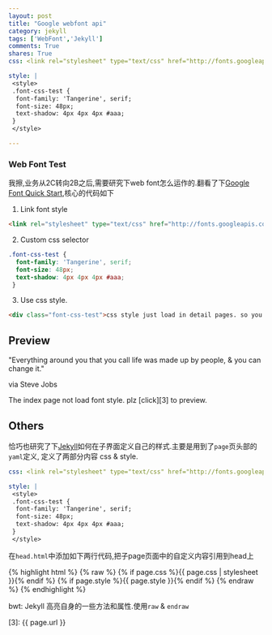 ```yaml
---
layout: post
title: "Google webfont api"
category: jekyll
tags: ['WebFont','Jekyll']
comments: True
shares: True
css: <link rel="stylesheet" type="text/css" href="http://fonts.googleapis.com/css?family=Tangerine">

style: |
 <style>
 .font-css-test {
  font-family: 'Tangerine', serif;
  font-size: 48px;
  text-shadow: 4px 4px 4px #aaa;
 }
 </style>

---
```


### Web Font Test
我擦,业务从2C转向2B之后,需要研究下web font怎么运作的.翻看了下[Google Font Quick Start][1],核心的代码如下

1. Link font style

```HTML
<link rel="stylesheet" type="text/css" href="http://fonts.googleapis.com/css?family=Tangerine">
```
2. Custom css selector

```CSS
.font-css-test {
  font-family: 'Tangerine', serif;
  font-size: 48px;
  text-shadow: 4px 4px 4px #aaa;
 }
```
3. Use css style.

```HTML
<div class="font-css-test">css style just load in detail pages. so you need click in it.</div>
```
<!--more-->

## Preview
<div class="font-css-test">
"Everything around you that you call life was made up by people, & you can change it." 
<p>via Steve Jobs </p>
</div>

The index page not load font style. plz [click][3] to preview.


## Others
恰巧也研究了下[Jekyll][2]如何在子界面定义自己的样式.主要是用到了`page`页头部的`yaml`定义, 定义了两部分内容
css & style.

```yaml
css: <link rel="stylesheet" type="text/css" href="http://fonts.googleapis.com/css?family=Tangerine">

style: |
 <style>
 .font-css-test {
  font-family: 'Tangerine', serif;
  font-size: 48px;
  text-shadow: 4px 4px 4px #aaa;
 }
 </style>
```

在`head.html`中添加如下两行代码,把子page页面中的自定义内容引用到head上

{% highlight html %}
{% raw %}
{% if page.css %}{{ page.css | stylesheet }}{% endif %}
{% if page.style %}{{ page.style }}{% endif %}
{% endraw %}
{% endhighlight %}

bwt: Jekyll 高亮自身的一些方法和属性.使用`raw` & `endraw`


[1]: https://developers.google.com/fonts/docs/getting_started?csw=1#Quick_Start
[2]: http://jekyllrb.com/
[3]: {{ page.url }}